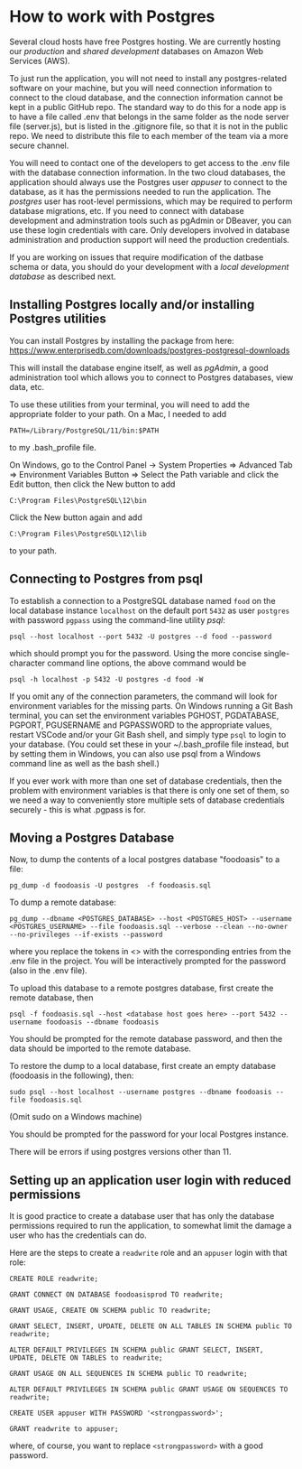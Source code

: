 # How to work with Postgres

Several cloud hosts have free Postgres hosting. We are currently hosting our
_production_ and _shared development_ databases on Amazon Web Services (AWS).

To just run the application, you will not need to install any postgres-related
software on your machine, but you will need connection information to connect to the cloud
database, and the connection information cannot be kept in a public GitHub repo.
The standard way to do this for a node app is to have a file called .env that
belongs in the same folder as the node server file (server.js), but is listed
in the .gitignore file, so that it is not in the public repo. We need to
distribute this file to each member of the team via a more secure channel.

You will need to contact one of the developers to get access to the .env
file with the database connection information. In the two cloud databases, the application should always use the Postgres user _appuser_ to connect to the
database, as it has the permissions needed to run the application. The _postgres_ user has root-level permissions, which may be required to perform database migrations, etc.
If you need to connect with database development and adminstration tools such as pgAdmin or DBeaver, you can use
these login credentials with care. Only developers involved
in database administration and production support will need
the production credentials.

If you are working on issues that require modification of the
datbase schema or data, you should do your development with
a _local development database_ as described next.

## Installing Postgres locally and/or installing Postgres utilities

You can install Postgres by installing the package from here:
https://www.enterprisedb.com/downloads/postgres-postgresql-downloads

This will install the database engine itself, as well as _pgAdmin_, a good administration tool which allows you to connect
to Postgres databases, view data, etc.

To use these utilities from your terminal, you will need to add the appropriate folder to
your path. On a Mac, I needed to add

```
PATH=/Library/PostgreSQL/11/bin:$PATH
```

to my .bash_profile file.

On Windows, go to the Control Panel -> System Properties => Advanced Tab => Environment Variables Button => Select the Path variable and click the Edit button, then click the New button to add

```
C:\Program Files\PostgreSQL\12\bin
```

Click the New button again and add

```
C:\Program Files\PostgreSQL\12\lib
```

to your path.

## Connecting to Postgres from psql

To establish a connection to a PostgreSQL database named `food` on the local database instance `localhost` on the default port `5432` as user `postgres` with password `pgpass` using the command-line utility _psql_:

```
psql --host localhost --port 5432 -U postgres --d food --password
```

which should prompt you for the password. Using the
more concise single-character command line options, the above command would be

```
psql -h localhost -p 5432 -U postgres -d food -W
```

If you omit any of the connection parameters, the command will look for environment variables for the missing parts. On Windows running a Git Bash terminal, you can set the environment variables PGHOST, PGDATABASE, PGPORT, PGUSERNAME and PGPASSWORD to the appropriate values, restart VSCode and/or your Git Bash shell, and simply type `psql` to login to your database. (You could set these in your ~/.bash_profile file instead, but by setting them in Windows, you can also use psql from a Windows command line as well as the bash shell.)

If you ever work with more than one set of database credentials, then the problem with environment variables is that there is only one set of them, so we need a way to conveniently store multiple sets of database credentials securely - this is what .pgpass is for.

## Moving a Postgres Database

Now, to dump the contents of a local postgres database "foodoasis" to a file:

```
pg_dump -d foodoasis -U postgres  -f foodoasis.sql
```

To dump a remote database:

```
pg_dump --dbname <POSTGRES_DATABASE> --host <POSTGRES_HOST> --username <POSTGRES_USERNAME> --file foodoasis.sql --verbose --clean --no-owner --no-privileges --if-exists --password
```

where you replace the tokens in <> with the corresponding entries from the .env file in the project. You will be interactively prompted for the password (also in the .env file).

To upload this database to a remote postgres database, first create the remote database, then

```
psql -f foodoasis.sql --host <database host goes here> --port 5432 --username foodoasis --dbname foodoasis
```

You should be prompted for the remote database password, and then the data should be imported to the remote
database.

To restore the dump to a local database, first create an empty database (foodoasis in the following), then:

```
sudo psql --host localhost --username postgres --dbname foodoasis --file foodoasis.sql
```

(Omit sudo on a Windows machine)

You should be prompted for the password for your local Postgres instance.

There will be errors if using postgres versions other than 11.

## Setting up an application user login with reduced permissions

It is good practice to create a database user that has only the database permissions
required to run the application, to somewhat limit the damage a user who has the
credentials can do.

Here are the steps to create a `readwrite` role and an `appuser` login with that role:

```
CREATE ROLE readwrite;

GRANT CONNECT ON DATABASE foodoasisprod TO readwrite;

GRANT USAGE, CREATE ON SCHEMA public TO readwrite;

GRANT SELECT, INSERT, UPDATE, DELETE ON ALL TABLES IN SCHEMA public TO readwrite;

ALTER DEFAULT PRIVILEGES IN SCHEMA public GRANT SELECT, INSERT, UPDATE, DELETE ON TABLES to readwrite;

GRANT USAGE ON ALL SEQUENCES IN SCHEMA public TO readwrite;

ALTER DEFAULT PRIVILEGES IN SCHEMA public GRANT USAGE ON SEQUENCES TO readwrite;

CREATE USER appuser WITH PASSWORD '<strongpassword>';

GRANT readwrite to appuser;
```

where, of course, you want to replace `<strongpassword>` with a good password.
